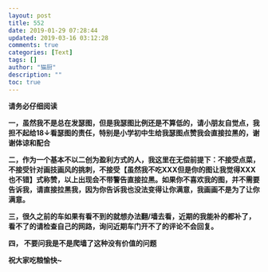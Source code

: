 ```yaml
---
layout: post
title: 552
date: 2019-01-29 07:28:44
updated: 2019-03-16 03:12:28
comments: true
categories: [Text]
tags: []
author: "猫厨"
description: ""
toc: true
---
```


<p><strong>请务必仔细阅读</strong></p> 
<p><strong>一，虽然我不是总在发瑟图，但是我瑟图比例还是不算低的，请小朋友自觉点，我担不起给18↓看瑟图的责任，特别是小学初中生给我瑟图点赞我会直接拉黑的，谢谢体谅和配合</strong></p> 
<p><strong>二，作为一个基本不以二创为盈利方式的人，我这里在无偿前提下：</strong><strong>不接受点菜，不接受针对画技画风的挑刺，不接受【虽然我不吃XXX但是你的图让我觉得XXX也不错】式称赞，以上出现会不带警告直接拉黑。如果你不喜欢我的图，并不需要告诉我，请直接拉黑我，因为你告诉我也没法变得让你满意，我画画不是为了让你满意。</strong></p> 
<p><strong>三，很久之前的车如果有看不到的就想办法翻/墙去看，近期的我能补的都补了，看不了的请检查自己的网路，询问近期车门开不了的评论不会回复。</strong></p> 
<p><strong>四，&nbsp;不要问我是不是爬墙了这种没有价值的问题</strong><br /></p> 
<p><strong>祝大家吃粮愉快~</strong></p> 
<p><br /></p>